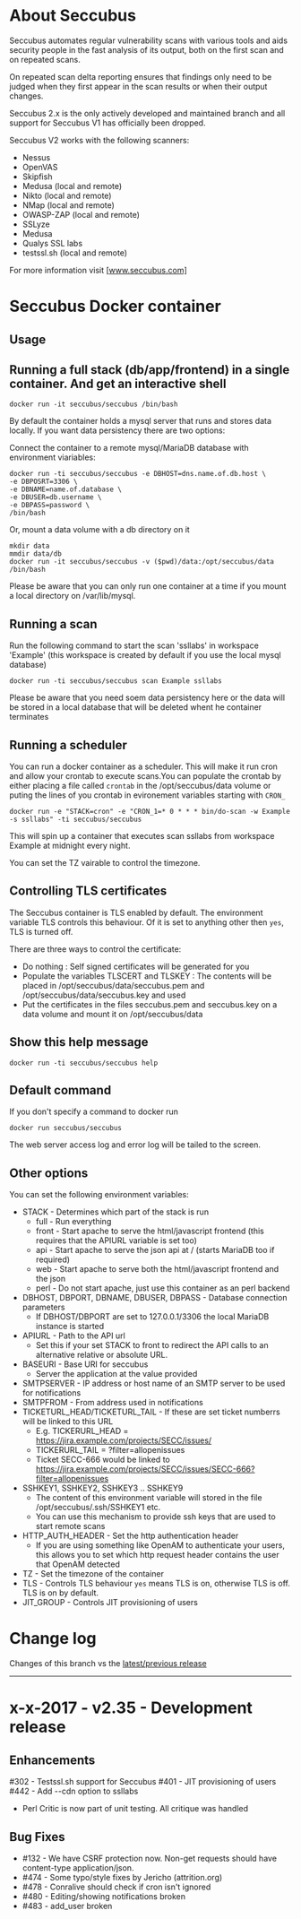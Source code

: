 About Seccubus
==============
Seccubus automates regular vulnerability scans with various tools and aids
security people in the fast analysis of its output, both on the first scan and
on repeated scans.

On repeated scan delta reporting ensures that findings only need to be judged
when they first appear in the scan results or when their output changes.

Seccubus 2.x is the only actively developed and maintained branch and all support
for Seccubus V1 has officially been dropped.

Seccubus V2 works with the following scanners:
* Nessus
* OpenVAS
* Skipfish
* Medusa (local and remote)
* Nikto (local and remote)
* NMap (local and remote)
* OWASP-ZAP (local and remote)
* SSLyze
* Medusa
* Qualys SSL labs
* testssl.sh (local and remote)

For more information visit [www.seccubus.com]

Seccubus Docker container
=========================

Usage
---

Running a full stack (db/app/frontend) in a single container. And get an interactive shell
---

```
docker run -it seccubus/seccubus /bin/bash
```

By default the container holds a mysql server that runs and stores data locally. If you want data persistency there are two options:

Connect the container to a remote mysql/MariaDB database with environment viariables:
```
docker run -ti seccubus/seccubus -e DBHOST=dns.name.of.db.host \
-e DBPOSRT=3306 \
-e DBNAME=name.of.database \
-e DBUSER=db.username \
-e DBPASS=password \
/bin/bash
```

Or, mount a data volume with a db directory on it
```
mkdir data
mmdir data/db
docker run -it seccubus/seccubus -v ($pwd)/data:/opt/seccubus/data /bin/bash
```

Please be aware that you can only run one container at a time if you mount a local directory on /var/lib/mysql.


Running a scan
---
Run the following command to start the scan 'ssllabs' in workspace 'Example' (this workspace is created by default if you use the local mysql database)

```
docker run -ti seccubus/seccubus scan Example ssllabs
```

Please be aware that you need soem data persistency here or the data will be stored in a local database that will be deleted whent he container terminates

Running a scheduler
---
You can run a docker container as a scheduler. This will make it run cron and allow your crontab to execute scans.You can populate the crontab by either placing a file called `crontab` in the /opt/seccubus/data volume or puting the lines of you crontab in evironement variables starting with `CRON_`

```
docker run -e "STACK=cron" -e "CRON_1=* 0 * * * bin/do-scan -w Example -s ssllabs" -ti seccubus/seccubus
```

This will spin up a container that executes scan ssllabs from workspace Example at midnight every night.

You can set the TZ vairable to control the timezone.

Controlling TLS certificates
---
The Seccubus container is TLS enabled by default. The environment variable TLS controls this behaviour. Of it is set to anything other then `yes`, TLS is turned off.

There are three ways to control the certificate:
* Do nothing : Self signed certificates will be generated for you
* Populate the variables TLSCERT and TLSKEY :  The contents will be placed in /opt/seccubus/data/seccubus.pem and /opt/seccubus/data/seccubus.key and used
* Put the certificates in the files seccubus.pem and seccubus.key on a data volume and mount it on /opt/seccubus/data

Show this help message
---
```
docker run -ti seccubus/seccubus help
```

Default command
---
If you don't specify a command to docker run
```
docker run seccubus/seccubus
```
The web server access log and error log will be tailed to the screen.


Other options
---
You can set the following environment variables:

* STACK - Determines which part of the stack is run
  - full - Run everything
  - front - Start apache to serve the html/javascript frontend (this requires that the APIURL variable is set too)
  - api - Start apache to serve the json api at / (starts MariaDB too if required)
  - web - Start apache to serve both the html/javascript frontend and the json
  - perl - Do not start apache, just use this container as an perl backend
* DBHOST, DBPORT, DBNAME, DBUSER, DBPASS - Database connection parameters
  - If DBHOST/DBPORT are set to 127.0.0.1/3306 the local MariaDB instance is started
* APIURL - Path to the API url
  - Set this if your set STACK to front to redirect the API calls to an alternative relative or absolute URL.
* BASEURI - Base URI for seccubus
  - Server the application at the value provided
* SMTPSERVER - IP address or host name of an SMTP server to be used for notifications
* SMTPFROM - From address used in notifications
* TICKETURL_HEAD/TICKETURL_TAIL - If these are set ticket numberrs will be linked to this URL
  - E.g. TICKERURL_HEAD = https://jira.example.com/projects/SECC/issues/
  - TICKERURL_TAIL = ?filter=allopenissues
  - Ticket SECC-666 would be linked to https://jira.example.com/projects/SECC/issues/SECC-666?filter=allopenissues
* SSHKEY1, SSHKEY2, SSHKEY3 .. SSHKEY9
  - The content of this environment variable will stored in the file /opt/seccubus/.ssh/SSHKEY1 etc.
  - You can use this mechanism to provide ssh keys that are used to start remote scans
* HTTP_AUTH_HEADER - Set the http authentication header
  - If you are using something like OpenAM to authenticate your users, this allows you to set which http request header contains the user that OpenAM detected
* TZ - Set the timezone of the container
* TLS - Controls TLS behaviour `yes` means TLS is on, otherwise TLS is off. TLS is on by default.
* JIT_GROUP - Controls JIT provisioning of users


Change log
==========
Changes of this branch vs the [latest/previous release](https://github.com/schubergphilis/Seccubus/releases/latest)

---

x-x-2017 - v2.35 - Development release
======================================

Enhancements
------------
#302 - Testssl.sh support for Seccubus
#401 - JIT provisioning of users
#442 - Add --cdn option to ssllabs
* Perl Critic is now part of unit testing. All critique was handled

Bug Fixes
---------
* #132 - We have CSRF protection now. Non-get requests should have content-type application/json.
* #474 - Some typo/style fixes by Jericho (attrition.org)
* #478 - Conralive should check if cron isn't ignored
* #480 - Editing/showing notifications broken
* #483 - add_user broken
